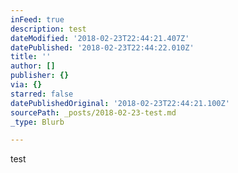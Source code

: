 ```yaml
---
inFeed: true
description: test
dateModified: '2018-02-23T22:44:21.407Z'
datePublished: '2018-02-23T22:44:22.010Z'
title: ''
author: []
publisher: {}
via: {}
starred: false
datePublishedOriginal: '2018-02-23T22:44:21.100Z'
sourcePath: _posts/2018-02-23-test.md
_type: Blurb

---
```

test
